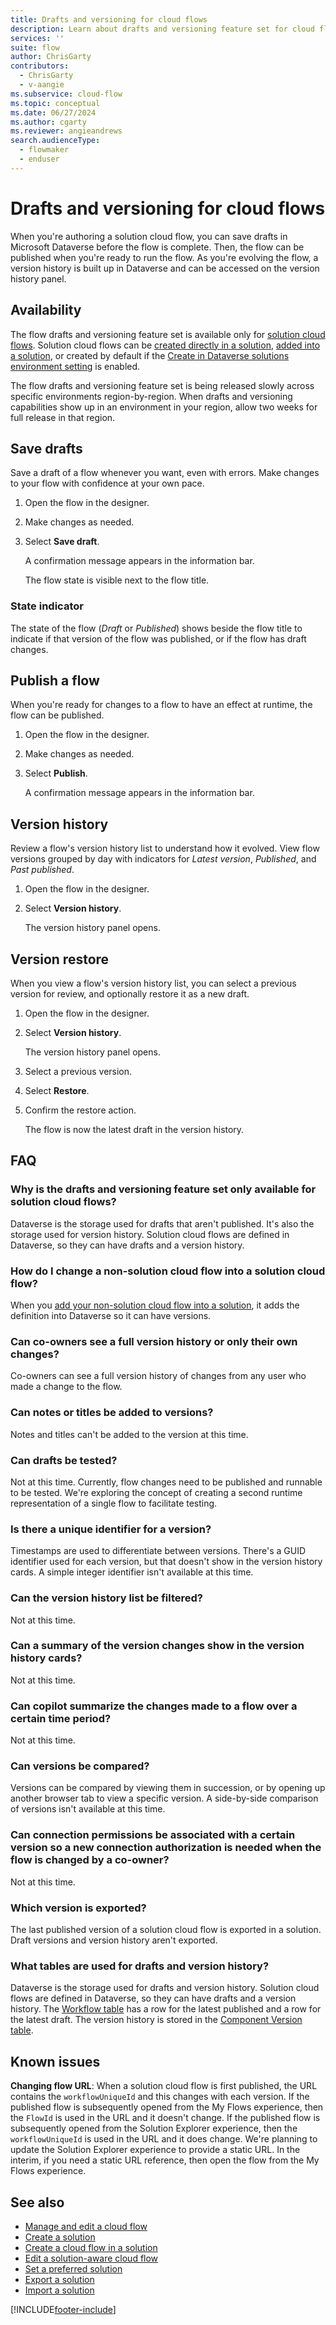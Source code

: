 ```yaml
---
title: Drafts and versioning for cloud flows
description: Learn about drafts and versioning feature set for cloud flows.
services: ''
suite: flow
author: ChrisGarty
contributors:
  - ChrisGarty
  - v-aangie
ms.subservice: cloud-flow
ms.topic: conceptual
ms.date: 06/27/2024
ms.author: cgarty
ms.reviewer: angieandrews
search.audienceType: 
  - flowmaker
  - enduser
---
```


# Drafts and versioning for cloud flows

When you're authoring a solution cloud flow, you can save drafts in Microsoft Dataverse before the flow is complete. Then, the flow can be published when you're ready to run the flow. As you're evolving the flow, a version history is built up in Dataverse and can be accessed on the version history panel.

## Availability

The flow drafts and versioning feature set is available only for [solution cloud flows](/power-automate/create-flow-solution). Solution cloud flows can be [created directly in a solution](/power-automate/create-flow-solution#create-a-solution-aware-cloud-flow), [added into a solution](/power-automate/create-flow-solution#add-an-existing-cloud-flow-into-a-solution), or created by default if the [Create in Dataverse solutions environment setting](/power-apps/maker/canvas-apps/add-app-solution-default#enable-the-feature) is enabled.

The flow drafts and versioning feature set is being released slowly across specific environments region-by-region. When drafts and versioning capabilities show up in an environment in your region, allow two weeks for full release in that region.

## Save drafts

Save a draft of a flow whenever you want, even with errors. Make changes to your flow with confidence at your own pace.

1. Open the flow in the designer.
1. Make changes as needed.
1. Select **Save draft**.

    A confirmation message appears in the information bar.

    The flow state is visible next to the flow title.

### State indicator

The state of the flow (*Draft* or *Published*) shows beside the flow title to indicate if that version of the flow was published, or if the flow has draft changes.

## Publish a flow

When you're ready for changes to a flow to have an effect at runtime, the flow can be published.

1. Open the flow in the designer.
1. Make changes as needed.
1. Select **Publish**.

    A confirmation message appears in the information bar.

## Version history

Review a flow's version history list to understand how it evolved. View flow versions grouped by day with indicators for *Latest version*, *Published*, and *Past published*.

1. Open the flow in the designer.
1. Select **Version history**.

    The version history panel opens.

## Version restore

When you view a flow's version history list, you can select a previous version for review, and optionally restore it as a new draft.

1. Open the flow in the designer.
1. Select **Version history**.

    The version history panel opens.

1. Select a previous version.
1. Select **Restore**.
1. Confirm the restore action.

    The flow is now the latest draft in the version history.

## FAQ

### Why is the drafts and versioning feature set only available for solution cloud flows?

Dataverse is the storage used for drafts that aren't published. It's also the storage used for version history. Solution cloud flows are defined in Dataverse, so they can have drafts and a version history.

### How do I change a non-solution cloud flow into a solution cloud flow?

When you [add your non-solution cloud flow into a solution](/power-automate/create-flow-solution#add-an-existing-cloud-flow-into-a-solution), it adds the definition into Dataverse so it can have versions.

### Can co-owners see a full version history or only their own changes?

Co-owners can see a full version history of changes from any user who made a change to the flow.

### Can notes or titles be added to versions?

Notes and titles can't be added to the version at this time.

### Can drafts be tested?

Not at this time. Currently, flow changes need to be published and runnable to be tested. We're exploring the concept of creating a second runtime representation of a single flow to facilitate testing.

### Is there a unique identifier for a version?

Timestamps are used to differentiate between versions. There's a GUID identifier used for each version, but that doesn't show in the version history cards. A simple integer identifier isn't available at this time.

### Can the version history list be filtered?

Not at this time.

### Can a summary of the version changes show in the version history cards?

Not at this time.

### Can copilot summarize the changes made to a flow over a certain time period?

Not at this time.

### Can versions be compared?

Versions can be compared by viewing them in succession, or by opening up another browser tab to view a specific version. A side-by-side comparison of versions isn't available at this time.

### Can connection permissions be associated with a certain version so a new connection authorization is needed when the flow is changed by a co-owner?

Not at this time.

### Which version is exported?

The last published version of a solution cloud flow is exported in a solution. Draft versions and version history aren't exported.

### What tables are used for drafts and version history?

Dataverse is the storage used for drafts and version history. Solution cloud flows are defined in Dataverse, so they can have drafts and a version history. The ⁠[Workflow table](/power-apps/developer/data-platform/reference/entities/workflow) has a row for the latest published and a row for the latest draft. The version history is stored in the ⁠[Component Version table](/power-apps/developer/data-platform/reference/entities/componentversionnrddatasource).

## Known issues

**Changing flow URL**: When a solution cloud flow is first published, the URL contains the `workflowUniqueId` and this changes with each version. If the published flow is subsequently opened from the My Flows experience, then the `FlowId` is used in the URL and it doesn't change.  If the published flow is subsequently opened from the Solution Explorer experience, then the `workflowUniqueId` is used in the URL and it does change. We're planning to update the Solution Explorer experience to provide a static URL. In the interim, if you need a static URL reference, then open the flow from the My Flows experience.

## See also

- [Manage and edit a cloud flow](/power-automate/get-started-logic-flow#manage-a-cloud-flow)
- [Create a solution](./overview-solution-flows.md)
- [Create a cloud flow in a solution](./create-flow-solution.md)
- [Edit a solution-aware cloud flow](/power-automate/edit-solution-aware-flow)
- [Set a preferred solution](/power-apps/maker/data-platform/preferred-solution)
- [Export a solution](./export-flow-solution.md)
- [Import a solution](./import-flow-solution.md)

[!INCLUDE[footer-include](includes/footer-banner.md)]

